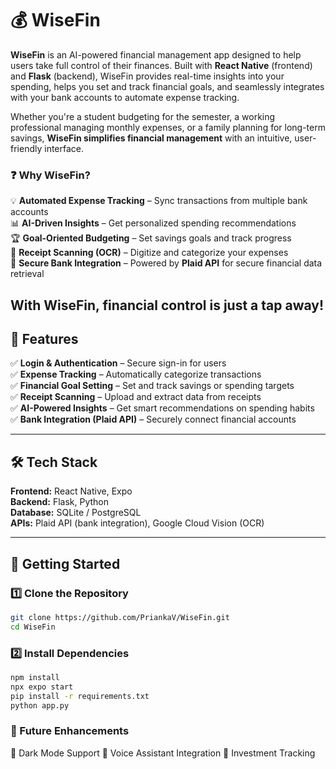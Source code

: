 # 💰 **WiseFin** 
**WiseFin** is an AI-powered financial management app designed to help users take full control of their finances. Built with **React Native** (frontend) and **Flask** (backend), WiseFin provides real-time insights into your spending, helps you set and track financial goals, and seamlessly integrates with your bank accounts to automate expense tracking.  

Whether you're a student budgeting for the semester, a working professional managing monthly expenses, or a family planning for long-term savings, **WiseFin simplifies financial management** with an intuitive, user-friendly interface.  

### ❓ **Why WiseFin?**
💡 **Automated Expense Tracking** – Sync transactions from multiple bank accounts  
📊 **AI-Driven Insights** – Get personalized spending recommendations  
🏆 **Goal-Oriented Budgeting** – Set savings goals and track progress  
🧾 **Receipt Scanning (OCR)** – Digitize and categorize your expenses  
🔐 **Secure Bank Integration** – Powered by **Plaid API** for secure financial data retrieval  

With WiseFin, financial control is just a tap away!
---

## 📌 Features  
✅ **Login & Authentication** – Secure sign-in for users  
✅ **Expense Tracking** – Automatically categorize transactions  
✅ **Financial Goal Setting** – Set and track savings or spending targets  
✅ **Receipt Scanning** – Upload and extract data from receipts  
✅ **AI-Powered Insights** – Get smart recommendations on spending habits  
✅ **Bank Integration (Plaid API)** – Securely connect financial accounts  

---

## 🛠 Tech Stack  
**Frontend:** React Native, Expo  
**Backend:** Flask, Python  
**Database:** SQLite / PostgreSQL  
**APIs:** Plaid API (bank integration), Google Cloud Vision (OCR)  

---

## 🚀 Getting Started  

### 1️⃣ Clone the Repository  
```bash
git clone https://github.com/PriankaV/WiseFin.git
cd WiseFin 
```

### 2️⃣ Install Dependencies
```bash
npm install
npx expo start
pip install -r requirements.txt
python app.py
```

### 📝 Future Enhancements
🔹 Dark Mode Support
🔹 Voice Assistant Integration
🔹 Investment Tracking
